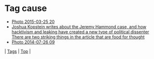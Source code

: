 <!--
title: Tag cause
date: 2020-06-28T15:26:58.514Z
tags:
-->
# Tag cause

 * [Photo 2015-03-25 20](114607145132.md)
 * [Joshua Kopstein writes about the Jeremy Hammond case, and how hacktivism and leaking have created a new type of political dissenter There are two striking things in the article that are food for thought](67859316867.md)
 * [Photo 2014-07-26 09](92909054806.md)

| [Tags](tags.md) | [Top](index.md) |
